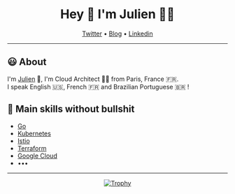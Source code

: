 <h1 align=center>Hey 👋 I'm Julien 🧑‍🚀</h1>

<p align=center>
  <a href=https://twitter.com/JulienBreux>Twitter</a> • 
  <a href=https://dev.to/JulienBreux>Blog</a> • 
  <a href=https://www.linkedin.com/in/JulienBreux>Linkedin</a>
</p>

---

## 😃 About

I'm [Julien](https://golang.fr/) 👋, I'm Cloud Architect 🧑‍🚀 from Paris, France 🇫🇷.<br>
I speak English 🇺🇸, French 🇫🇷 and Brazilian Portuguese 🇧🇷 !

## 🎸 Main skills without bullshit

- [Go](https://golang.org/)
- [Kubernetes](https://kubernetes.io/)
- [Istio](https://istio.io/)
- [Terraform](https://terraform.io/)
- [Google Cloud](https://cloud.google.com/)
- •••

---

<p align=center>
  <a href=https://github.com/JulienBreux/><img src=https://github-profile-trophy.vercel.app/?username=JulienBreux&theme=nord&column=8 alt=Trophy></a>
</p>
